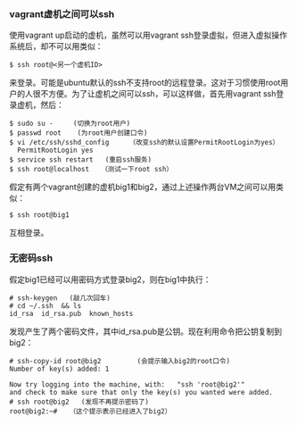 ### vagrant虚机之间可以ssh
使用vagrant up启动的虚机，虽然可以用vagrant ssh登录虚拟，但进入虚拟操作系统后，却不可以用类似：
```
$ ssh root@<另一个虚机ID>
```
来登录。可能是ubuntu默认的ssh不支持root的远程登录。这对于习惯使用root用户的人很不方便。为了让虚机之间可以ssh，可以这样做，首先用vagrant ssh登录虚机，然后：
```
$ sudo su -     (切换为root用户)
$ passwd root    (为root用户创建口令)
$ vi /etc/ssh/sshd_config     （改变ssh的默认设置PermitRootLogin为yes）
  PermitRootLogin yes
$ service ssh restart   (重启ssh服务)
$ ssh root@localhost   （测试一下root ssh）
```
假定有两个vagrant创建的虚机big1和big2，通过上述操作两台VM之间可以用类似：
```
$ ssh root@big1
```
互相登录。
### 无密码ssh

假定big1已经可以用密码方式登录big2，则在big1中执行：
```
# ssh-keygen   (敲几次回车)
# cd ~/.ssh  && ls
id_rsa  id_rsa.pub  known_hosts
```
发现产生了两个密码文件，其中id_rsa.pub是公钥。现在利用命令把公钥复制到big2：
```
# ssh-copy-id root@big2         (会提示输入big2的root口令)
Number of key(s) added: 1

Now try logging into the machine, with:   "ssh 'root@big2'"
and check to make sure that only the key(s) you wanted were added.
# ssh root@big2   (发现不再提示密码了)
root@big2:~#   （这个提示表示已经进入了big2）
```